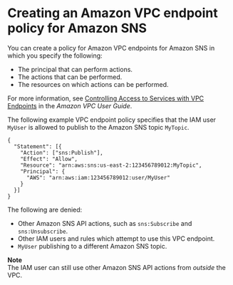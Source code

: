 # Creating an Amazon VPC endpoint policy for Amazon SNS<a name="sns-vpc-endpoint-policy"></a>

You can create a policy for Amazon VPC endpoints for Amazon SNS in which you specify the following:
+ The principal that can perform actions\.
+ The actions that can be performed\.
+ The resources on which actions can be performed\.

For more information, see [Controlling Access to Services with VPC Endpoints](https://docs.aws.amazon.com/vpc/latest/userguide/vpc-endpoints-access.html) in the *Amazon VPC User Guide*\.

The following example VPC endpoint policy specifies that the IAM user `MyUser` is allowed to publish to the Amazon SNS topic `MyTopic`\.

```
{
  "Statement": [{
    "Action": ["sns:Publish"],
    "Effect": "Allow",
    "Resource": "arn:aws:sns:us-east-2:123456789012:MyTopic",
    "Principal": {
      "AWS": "arn:aws:iam:123456789012:user/MyUser"
    }
  }]
}
```

The following are denied:
+ Other Amazon SNS API actions, such as `sns:Subscribe` and `sns:Unsubscribe`\.
+ Other IAM users and rules which attempt to use this VPC endpoint\.
+ `MyUser` publishing to a different Amazon SNS topic\.

**Note**  
The IAM user can still use other Amazon SNS API actions from *outside* the VPC\.